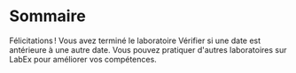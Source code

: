 # Sommaire

Félicitations ! Vous avez terminé le laboratoire Vérifier si une date est antérieure à une autre date. Vous pouvez pratiquer d'autres laboratoires sur LabEx pour améliorer vos compétences.
